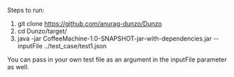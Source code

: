 Steps to run:
1. git clone https://github.com/anurag-dunzo/Dunzo
2. cd Dunzo/target/
3. java -jar CoffeeMachine-1.0-SNAPSHOT-jar-with-dependencies.jar --inputFile ../test_case/test1.json

You can pass in your own test file as an argument in the inputFile parameter as well.
